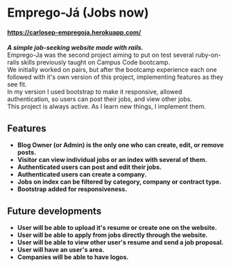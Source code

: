 # Emprego-Já (Jobs now)
#### https://carlosep-empregoja.herokuapp.com/
***A simple job-seeking website made with rails.***  
Emprego-Ja was the second project aiming to put on test several ruby-on-rails skills previously taught on Campus Code bootcamp.   
We initially worked on pairs, but after the bootcamp experience each one followed with it's own version of this project, implementing features as they see fit.   
In my version I used bootstrap to make it responsive, allowed authentication, so users can post their jobs, and view other jobs.   
This project is always active. As I learn new things, I implement them.

## Features
* **Blog Owner (or Admin) is the only one who can create, edit, or remove posts.**
* **Visitor can view individual jobs or an index with several of them.**
* **Authenticated users can post and edit their jobs.**
* **Authenticated users can create a company.**
* **Jobs on index can be filtered by category, company or contract type.**
* **Bootstrap added for responsiveness.**

## Future developments
* **User will be able to upload it's resume or create one on the website.**
* **User will be able to apply from jobs directly through the website.**
* **User will be able to view other user's resume and send a job proposal.**
* **User will have an user's area.**
* **Companies will be able to have logos.**
